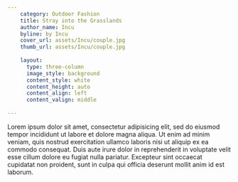 ```yaml
---
    category: Outdoor Fashion
    title: Stray into the Grasslands
    author_name: Incu
    byline: by Incu
    cover_url: assets/Incu/couple.jpg
    thumb_url: assets/Incu/couple.jpg
    
    layout:
      type: three-column
      image_style: background
      content_style: white
      content_height: auto
      content_align: left 
      content_valign: middle 
        
---
```



Lorem ipsum dolor sit amet, consectetur adipisicing elit, sed do eiusmod tempor incididunt ut labore et dolore magna aliqua. Ut enim ad minim veniam, quis nostrud exercitation ullamco laboris nisi ut aliquip ex ea commodo consequat. Duis aute irure dolor in reprehenderit in voluptate velit esse cillum dolore eu fugiat nulla pariatur. Excepteur sint occaecat cupidatat non proident, sunt in culpa qui officia deserunt mollit anim id est laborum.